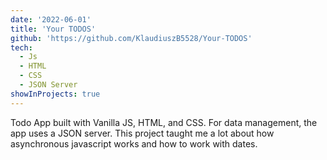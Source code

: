 ```yaml
---
date: '2022-06-01'
title: 'Your TODOS'
github: 'https://github.com/KlaudiuszB5528/Your-TODOS'
tech:
  - Js
  - HTML
  - CSS
  - JSON Server
showInProjects: true
---
```


Todo App built with Vanilla JS, HTML, and CSS. For data management, the app uses a JSON server. This project taught me a lot about how asynchronous javascript works and how to work with dates.
